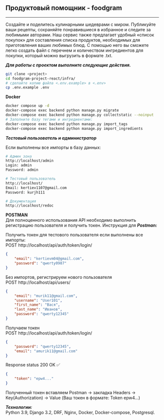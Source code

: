  ## Продуктовый помощник - foodgram

---

 Создайте и поделитесь кулинарными шедеврами с миром. Публикуйте ваши рецепты, сохраняйте понравившиеся в избранное и следите за любимыми авторами. Наш сервис также предлагает удобный «список покупок» для составления списка продуктов, необходимых для приготовления ваших любимых блюд. С помощью него вы сможете легко создать файл с перечнем и количеством ингредиентов для покупки, который можно выгрузить в формате .txt.

 ***Для работы с проектом выполните следующие действия.***

 ```bash
git clone <project>
cd foodgram-project-react/infra/
# сделайте копию файла <.env.example> в <.env>
cp .env.example .env
 ```

**Docker**
 ```bash
docker compose up -d
docker-compose exec backend python manage.py migrate
docker-compose exec backend python manage.py collectstatic --noinput
# Заполните базу тегами и ингредиентами:
docker-compose exec backend python manage.py import_tags
docker-compose exec backend python manage.py import_ingredients
```
***Тестовый пользователь и администратор***

Если выполнены все импорты в базу данных:
```bash
# Админ зона
http://localhost/admin
Login: admin
Password: admin

# Тестовый пользователь
http://localhost/
Email: kertiev1107@gmail.com
Password: kurjh111

# Документация
http://localhost/redoc
```
**POSTMAN**  
Для полноценного использования API необходимо выполнить регистрацию пользователя и получить токен. Инструкция для ***Postman:***

Получить токен для тестового пользователя если выполнены все импорты:  
POST http://localhost/api/auth/token/login/
```json
{
    "email": "kertievm04@gmail.com",
    "password": "qwerty0987"
}
```
Без импортов, регистрируем нового пользователя  
POST http://localhost/api/users/
```json
{
    "email": "murik11@gmail.com",
    "username": "User101",
    "first_name": "Вася",
    "last_name": "Иванов",
    "password": "qwerty12345"
}
```
Получаем токен  
POST http://localhost/api/auth/token/login/
```json
{
    "password": "qwerty12345",
    "email": "amurik11@gmail.com"
}
```
Response status 200 OK ✅
```json
{
    "token": "epw4..."
}
```
Полученный токен вставляем Postman -> закладка Headers -> Key(Authorization) -> Value (Ваш токен в формате: Token epw4...)  

***Технологии:***  
Python 3.9, Django 3.2, DRF, Nginx, Docker, Docker-compose, Postgresql.  
<!-- 
***Cервер:***  
https://foodgramm.ddnsking.com/  
